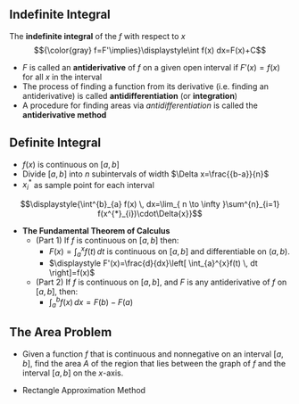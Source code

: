 ## Indefinite Integral

The **indefinite integral** of the $f$ with respect to $x$
$${\color{gray} f=F'\implies}\displaystyle\int f(x) dx=F(x)+C$$ 
- $F$ is called an **antiderivative** of $f$ on a given open interval if $F'(x)=f(x)$ for all $x$ in the interval
- The process of finding a function from its derivative (i.e. finding an antiderivative) is called **antidifferentiation** (or **integration**)
- A procedure for finding areas via *antidifferentiation* is called the **antiderivative method**

## Definite Integral

- $f(x)$ is continuous on $[a ,b]$
- Divide $[a, b]$ into $n$ subintervals of width $\Delta x=\frac{{b-a}}{n}$
- $x^*_i$ as sample point for each interval

$$\displaystyle{\int^{b}_{a} f(x) \, dx=\lim_{ n \to \infty }\sum^{n}_{i=1} f(x^{*}_{i})\cdot\Delta{x}}$$


- **The Fundamental Theorem of Calculus**
	- (Part 1) If $f$ is continuous on $[a,b]$ then:
		- $\displaystyle F(x)=\int_{a}^{x}f(t)  \, dt$ is continuous on $[a,b]$ and differentiable on $(a,b)$.
		- $\displaystyle F'(x)=\frac{d}{dx}\left[ \int_{a}^{x}f(t)  \, dt \right]=f(x)$
	- (Part 2) If $f$ is continuous on $[a,b]$, and $F$ is any antiderivative of $f$ on $[a,b]$, then:
		- $\displaystyle\int^{b}_{a} f(x) \, dx=F(b)-F(a)$

## The Area Problem 

- Given a function $f$ that is continuous and nonnegative on an interval $[a, b]$, find the area $A$ of the region that lies between the graph of $f$ and the interval $[a, b]$ on the $x$-axis.


- Rectangle Approximation Method
